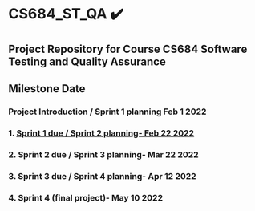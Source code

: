 # CS684_ST_QA ✔️
## Project Repository for Course CS684 Software Testing and Quality Assurance
## Milestone	Date 
### Project Introduction / Sprint 1 planning	Feb 1 2022
### 1. [Sprint 1 due / Sprint 2 planning- Feb 22 2022](https://github.com/Kcode17/CS684_ST_QA)
### 2. Sprint 2 due / Sprint 3 planning- Mar 22 2022
### 3. Sprint 3 due / Sprint 4 planning- Apr 12 2022
### 4. Sprint 4 (final project)- May 10 2022
